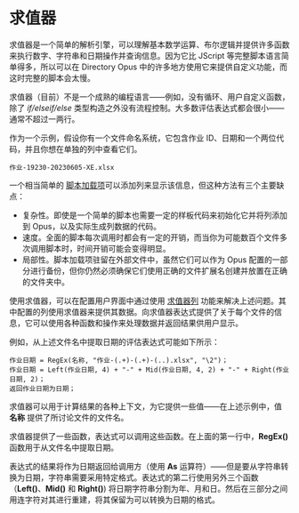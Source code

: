 # 求值器

求值器是一个简单的解析引擎，可以理解基本数学运算、布尔逻辑并提供许多函数来执行数字、字符串和日期操作并查询信息。因为它比 JScript 等完整脚本语言简单得多，所以可以在 Directory Opus 中的许多地方使用它来提供自定义功能，而这时完整的脚本会太慢。

求值器（目前）不是一个成熟的编程语言——例如，没有循环、用户自定义函数，除了 *if/elseif/else* 类型构造之外没有流程控制。大多数评估表达式都会很小——通常不超过一两行。

作为一个示例，假设你有一个文件命名系统，它包含作业 ID、日期和一个两位代码，并且你想在单独的列中查看它们。

    作业-19230-20230605-XE.xlsx

一个相当简单的 [脚本加载项](/Manual/scripting/example_scripts/adding_a_new_column.zh.md)可以添加列来显示该信息，但这种方法有三个主要缺点：

- 复杂性。即使是一个简单的脚本也需要一定的样板代码来初始化它并将列添加到 Opus，以及实际生成列数据的代码。
- 速度。全面的脚本每次调用时都会有一定的开销，而当你为可能数百个文件多次调用脚本时，时间开销可能会变得明显。
- 局部性。脚本加载项驻留在外部文件中，虽然它们可以作为 Opus 配置的一部分进行备份，但你仍然必须确保它们使用正确的文件扩展名创建并放置在正确的文件夹中。

使用求值器，可以在配置用户界面中通过使用 [求值器列](/Manual/preferences/preferences_categories/file_display_columns/evaluator_columns.zh.md) 功能来解决上述问题。其中配置的列使用求值器来提供其数据。向求值器表达式提供了关于每个文件的信息，它可以使用各种函数和操作来处理数据并返回结果供用户显示。

例如，从上述文件名中提取日期的评估表达式可能如下所示：

    作业日期 = RegEx(名称, "作业-(.+)-(.+)-(..).xlsx", "\2")；
    作业日期 = Left(作业日期, 4) + "-" + Mid(作业日期, 4, 2) + "-" + Right(作业日期, 2)；
    返回作业日期为日期；

求值器可以用于计算结果的各种上下文，为它提供一些值——在上述示例中，值 **名称** 提供了所讨论文件的文件名。

求值器提供了一些函数，表达式可以调用这些函数。在上面的第一行中，**RegEx()** 函数用于从文件名中提取日期。

表达式的结果将作为日期返回给调用方（使用 **As** 运算符）——但是要从字符串转换为日期，字符串需要采用特定格式。表达式的第二行使用另外三个函数（**Left()**、**Mid()** 和 **Right()**) 将日期字符串分割为年、月和日。然后在三部分之间用连字符对其进行重建，将其保留为可以转换为日期的格式。